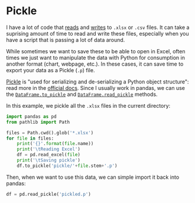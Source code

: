 # Pickle

I have a lot of code that [reads](https://github.com/mkudija/General-Examples/blob/master/Pandas/import-data.md) and [writes](https://github.com/mkudija/General-Examples/blob/master/Pandas/save-data.md) to `.xlsx` or `.csv` files. It can take a suprising amount of time to read and write these files, especially when you have a script that is passing a lot of data around.

While sometimes we want to save these to be able to open in Excel, often times we just want to manipulate the data with Python for consumption in another format (chart, webpage, etc.). In these cases, it can save time to export your data as a Pickle (`.p`) file.

[Pickle](https://pythontips.com/2013/08/02/what-is-pickle-in-python/) is "used for serializing and de-serializing a Python object structure": read more in the [official docs](https://docs.python.org/2/library/pickle.html). Since I usually work in pandas, we can use the [`DataFrame.to_pickle`](https://pandas.pydata.org/pandas-docs/stable/generated/pandas.DataFrame.to_pickle.html) and [`DataFrame.read_pickle`](https://pandas.pydata.org/pandas-docs/stable/generated/pandas.read_pickle.html) methods.

In this example, we pickle all the `.xlsx` files in the current directory:

```python
import pandas as pd
from pathlib import Path

files = Path.cwd().glob('*.xlsx')
for file in files:
	print('{}'.format(file.name))
	print('\tReading Excel')
	df = pd.read_excel(file)
	print('\tSaving pickle')
	df.to_pickle('pickle/'+file.stem+'.p')
```

Then, when we want to use this data, we can simple import it back into pandas:
```python
df = pd.read_pickle('pickled.p')
```
